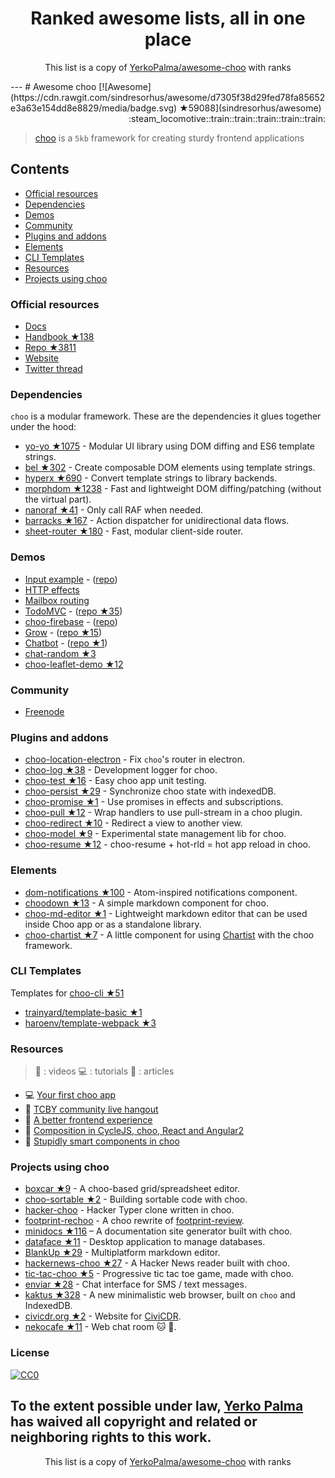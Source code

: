 <h1 align="center">
Ranked awesome lists, all in one place
</h1>
<p align="center">
	This list is a copy of <a href="YerkoPalma/awesome-choo">YerkoPalma/awesome-choo</a> with ranks
</p>
---
# Awesome choo [![Awesome](https://cdn.rawgit.com/sindresorhus/awesome/d7305f38d29fed78fa85652e3a63e154dd8e8829/media/badge.svg) ★59088](sindresorhus/awesome) <div align="right">:steam_locomotive::train::train::train::train::train:</div>

> [choo](https://choo.io/) is a `5kb` framework for creating
> sturdy frontend applications

## Contents

- [Official resources](#official-resources)
- [Dependencies](#dependencies)
- [Demos](#demos)
- [Community](#community)
- [Plugins and addons](#plugins-and-addons)
- [Elements](#elements)
- [CLI Templates](#cli-templates)
- [Resources](#resources)
- [Projects using choo](#projects-using-choo)

### Official resources

- [Docs](https://github.com/yoshuawuyts/choo/blob/master/README.md)
- [Handbook ★138](yoshuawuyts/choo-handbook)
- [Repo ★3811](yoshuawuyts/choo)
- [Website](https://choo.io/)
- [Twitter thread](https://twitter.com/yoshuawuyts/status/730087077803528193)

### Dependencies
`choo` is a modular framework. These are the dependencies it glues together
under the hood:

- [yo-yo ★1075](maxogden/yo-yo) - Modular UI library using DOM
  diffing and ES6 template strings.
- [bel ★302](shama/bel) - Create composable DOM elements using
  template strings.
- [hyperx ★690](substack/hyperx) - Convert template strings to
  library backends.
- [morphdom ★1238](patrick-steele-idem/morphdom) - Fast and
  lightweight DOM diffing/patching (without the virtual part).
- [nanoraf ★41](yoshuawuyts/nanoraf) - Only call RAF when needed.
- [barracks ★167](yoshuawuyts/barracks) - Action dispatcher for
  unidirectional data flows.
- [sheet-router ★180](yoshuawuyts/sheet-router) - Fast, modular
  client-side router.

### Demos

- [Input example](http://requirebin.com/?gist=e589473373b3100a6ace29f7bbee3186) - ([repo](https://github.com/yoshuawuyts/choo/tree/master/examples/title))
- [HTTP effects](https://hyperdev.com/#!/project/fork-fang)
- [Mailbox routing](https://github.com/yoshuawuyts/choo/tree/master/examples/mailbox)
- [TodoMVC](http://shuheikagawa.com/todomvc-choo) - ([repo ★35](shuhei/todomvc-choo))
- [choo-firebase](https://choo-firebase-2ec21.firebaseapp.com) - ([repo](https://github.com/mw222rs/choo-firebase))
- [Grow](https://grow.static.land) - ([repo ★15](sethvincent/grow))
- [Chatbot](http://chootbot.herokuapp.com) - ([repo ★1](plaey/chatbot))
- [chat-random ★3](akiva/chat-random)
- [choo-leaflet-demo ★12](timwis/choo-leaflet-demo)

### Community

- [Freenode](https://webchat.freenode.net/?channels=choo)

### Plugins and addons

- [choo-location-electron](https://github.com/bcomnes/choo-location-electron) - Fix `choo`'s router in electron.
- [choo-log ★38](yoshuawuyts/choo-log) - Development logger for choo.
- [choo-test ★16](mantoni/choo-test) - Easy choo app unit testing.
- [choo-persist ★29](yoshuawuyts/choo-persist) - Synchronize choo state with indexedDB.
- [choo-promise ★1](rahatarmanahmed/choo-promise) - Use promises in effects and subscriptions.
- [choo-pull ★12](yoshuawuyts/choo-pull) - Wrap handlers to use pull-stream in a choo plugin.
- [choo-redirect ★10](yoshuawuyts/choo-redirect) - Redirect a view to another view.
- [choo-model ★9](yoshuawuyts/choo-model) - Experimental state management lib for choo.
- [choo-resume ★12](bengourley/choo-resume) - choo-resume + hot-rld = hot app reload in choo.

### Elements

- [dom-notifications ★100](finnp/dom-notifications) - Atom-inspired notifications component.
- [choodown ★13](trainyard/choodown) - A simple markdown component for choo.
- [choo-md-editor ★1](dbtek/choo-md-editor) - Lightweight markdown editor that can be used inside Choo app or as a standalone library.
- [choo-chartist ★7](rexmortus/choo-chartist) - A little component for using [Chartist](https://gionkunz.github.io/chartist-js/) with the choo framework.

### CLI Templates

Templates for [choo-cli ★51](trainyard/choo-cli)

- [trainyard/template-basic ★1](trainyard/template-basic)
- [haroenv/template-webpack ★3](haroenv/template-webpack)

### Resources
> :movie_camera: : videos
> :computer: : tutorials
> :book: : articles

- :computer: [Your first choo app](https://yoshuawuyts.gitbooks.io/choo/content/02_your_first_app.html)
- :movie_camera: [TCBY community live hangout](https://www.youtube.com/watch?v=a97Mw2z1SAI)
- :book: [A better frontend experience](https://medium.com/@yoshuawuyts/a-better-frontend-experience-7b0498c85658)
- :book: [Composition in CycleJS, choo, React and Angular2](http://blog.krawaller.se/posts/composition-in-cyclejs-choo-react-and-angular2)
- :book: [Stupidly smart components in choo](http://blog.krawaller.se/posts/stupidly-smart-components-in-choo)

### Projects using choo

- [boxcar ★9](toddself/boxcar) - A choo-based grid/spreadsheet editor.
- [choo-sortable ★2](willkessler/choo-sortable) - Building sortable code with choo.
- [hacker-choo](https://github.com/mw222rs/hacker-choo) - Hacker Typer clone written in choo.
- [footprint-rechoo](https://github.com/npeihl/footprint-rechoo) - A choo rewrite of [footprint-review](http://github.com/sjcgis/footprint-review).
- [minidocs ★116](freeman-lab/minidocs) – A documentation site generator built with choo.
- [dataface ★11](timwis/dataface) - Desktop application to manage databases.
- [BlankUp ★29](HoverBaum/BlankUp-Electron) - Multiplatform markdown editor.
- [hackernews-choo ★27](kvnneff/hackernews-choo) - A Hacker News reader built with choo.
- [tic-tac-choo ★5](YerkoPalma/tic-tac-toe) - Progressive tic tac toe game, made with choo.
- [enviar ★28](timwis/enviar) - Chat interface for SMS / text messages.
- [kaktus ★328](kaktus/kaktus) - A new minimalistic web browser, built on `choo` and IndexedDB.
- [civicdr.org ★2](CiviCDR/civicdr.org) - Website for [CiviCDR](https://civicdr.org/).
- [nekocafe ★11](notenoughneon/nekocafe) - Web chat room :cat: :speech_balloon:.

### License

[![CC0](http://mirrors.creativecommons.org/presskit/buttons/88x31/svg/cc-zero.svg)](https://creativecommons.org/publicdomain/zero/1.0/)

To the extent possible under law, [Yerko Palma](https://github.com/YerkoPalma) has waived all copyright and related or neighboring rights to this work.
---
<p align="center">
	This list is a copy of <a href="YerkoPalma/awesome-choo">YerkoPalma/awesome-choo</a> with ranks
</p>
